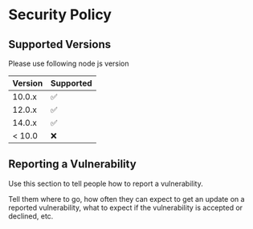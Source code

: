 # Security Policy

## Supported Versions

Please use following node js version

| Version | Supported          |
| ------- | ------------------ |
| 10.0.x  | :white_check_mark: |
| 12.0.x  | :white_check_mark: |
| 14.0.x  | :white_check_mark: |
| < 10.0  | :x:                |

## Reporting a Vulnerability

Use this section to tell people how to report a vulnerability.

Tell them where to go, how often they can expect to get an update on a
reported vulnerability, what to expect if the vulnerability is accepted or
declined, etc.
